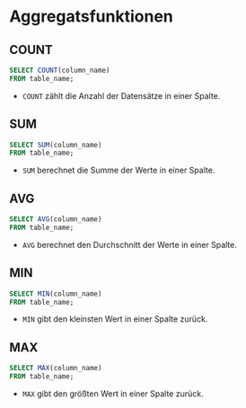 # Aggregatsfunktionen

## COUNT

```sql
SELECT COUNT(column_name)
FROM table_name;
```

- `COUNT` zählt die Anzahl der Datensätze in einer Spalte.

## SUM

```sql
SELECT SUM(column_name)
FROM table_name;
```

- `SUM` berechnet die Summe der Werte in einer Spalte.

## AVG

```sql
SELECT AVG(column_name)
FROM table_name;
```

- `AVG` berechnet den Durchschnitt der Werte in einer Spalte.

## MIN

```sql
SELECT MIN(column_name)
FROM table_name;
```

- `MIN` gibt den kleinsten Wert in einer Spalte zurück.

## MAX

```sql
SELECT MAX(column_name)
FROM table_name;
```

- `MAX` gibt den größten Wert in einer Spalte zurück.
